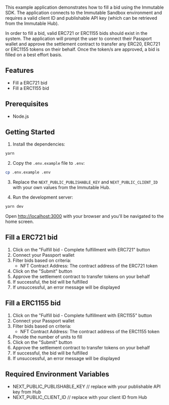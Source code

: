 This example application demonstrates how to fill a bid using the Immutable SDK. The application connects to the Immutable Sandbox environment and requires a valid client ID and publishable API key (which can be retrieved from the Immutable Hub).

In order to fill a bid, valid ERC721 or ERC1155 bids should exist in the system. The application will prompt the user to connect their Passport wallet and approve the settlement contract to transfer any ERC20, ERC721 or ERC1155 tokens on their behalf. Once the token/s are approved, a bid is filled on a best effort basis.

## Features
- Fill a ERC721 bid
- Fill a ERC1155 bid

## Prerequisites
- Node.js

## Getting Started
1. Install the dependencies:

```bash
yarn
```

2. Copy the `.env.example` file to `.env`:

```bash
cp .env.example .env
```

3. Replace the `NEXT_PUBLIC_PUBLISHABLE_KEY` and `NEXT_PUBLIC_CLIENT_ID` with your own values from the Immutable Hub.


4. Run the development server:

```bash
yarn dev
```

Open [http://localhost:3000](http://localhost:3000) with your browser and you'll be navigated to the home screen.

## Fill a ERC721 bid
1. Click on the "Fulfill bid - Complete fulfillment with ERC721" button
2. Connect your Passport wallet
3. Filter bids based on criteria:
   - NFT Contract Address: The contract address of the ERC721 token
4. Click on the "Submit" button
5. Approve the settlement contract to transfer tokens on your behalf
6. If successful, the bid will be fulfilled
7. If unsuccessful, an error message will be displayed

## Fill a ERC1155 bid
1. Click on the "Fulfill bid - Complete fulfillment with ERC1155" button
2. Connect your Passport wallet
3. Filter bids based on criteria:
   - NFT Contract Address: The contract address of the ERC1155 token
4. Provide the number of units to fill
5. Click on the "Submit" button
6. Approve the settlement contract to transfer tokens on your behalf
7. If successful, the bid will be fulfilled
8. If unsuccessful, an error message will be displayed

## Required Environment Variables

- NEXT_PUBLIC_PUBLISHABLE_KEY // replace with your publishable API key from Hub
- NEXT_PUBLIC_CLIENT_ID // replace with your client ID from Hub
